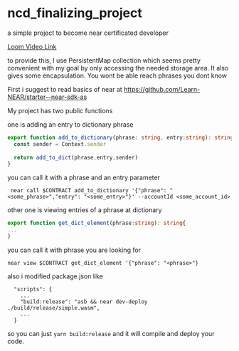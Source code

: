 # ncd_finalizing_project
a simple project to become near certificated developer

[Loom Video Link](https://www.loom.com/embed/2b1877ab20684c1fbd2dc9e4473d9b2c)

to provide this, I use PersistentMap collection which seems pretty convenient with my goal by only accessing the needed storage area.
It also gives some encapsulation. You wont be able reach phrases you dont know

First i suggest to read basics of near at https://github.com/Learn-NEAR/starter--near-sdk-as
 
My project has two public functions

one is adding an entry to dictionary phrase
```ts
export function add_to_dictionary(phrase: string, entry:string): string {
  const sender = Context.sender
  
  return add_to_dict(phrase,entry,sender)
}

```
you can call it with a phrase and an entry parameter
```
 near call $CONTRACT add_to_dictionary '{"phrase": "<some_phrase>","entry": "<some_entry>"}' --accountId <some_account_id>
```

other one is viewing entries of a phrase at dictionary

```ts
export function get_dict_element(phrase:string): string{
...
}
```
you can call it with phrase you are looking for
```
near view $CONTRACT get_dict_element '{"phrase": "<phrase>"}
```

also i modified package.json like 
```
  "scripts": {
    ...
    "build:release": "asb && near dev-deploy ./build/release/simple.wasm",
    ...
  }
```
so you can just ``` yarn build:release ``` and it will compile and deploy your code.

